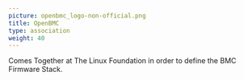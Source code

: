 ```yaml
---
picture: openbmc_logo-non-official.png
title: OpenBMC
type: association
weight: 40
---
```


Comes Together at The Linux Foundation in order to define the BMC Firmware Stack.